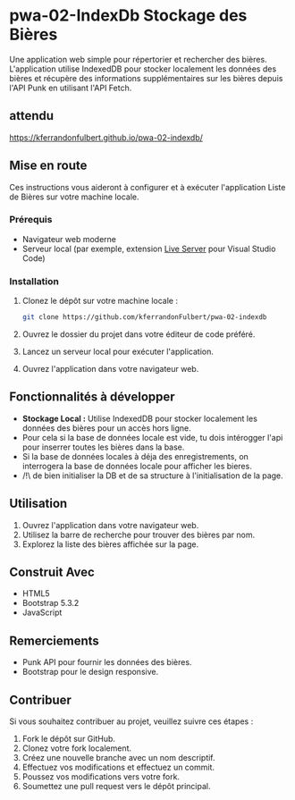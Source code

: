 ﻿# pwa-02-IndexDb Stockage des Bières

Une application web simple pour répertorier et rechercher des bières. L'application utilise IndexedDB pour stocker localement les données des bières et récupère des informations supplémentaires sur les bières depuis l'API Punk en utilisant l'API Fetch.

## attendu

https://kferrandonfulbert.github.io/pwa-02-indexdb/

## Mise en route

Ces instructions vous aideront à configurer et à exécuter l'application Liste de Bières sur votre machine locale.

### Prérequis

- Navigateur web moderne
- Serveur local (par exemple, extension [Live Server](https://marketplace.visualstudio.com/items?itemName=ritwickdey.LiveServer) pour Visual Studio Code)

### Installation

1. Clonez le dépôt sur votre machine locale :

    ```bash
    git clone https://github.com/kferrandonFulbert/pwa-02-indexdb
    ```

2. Ouvrez le dossier du projet dans votre éditeur de code préféré.
3. Lancez un serveur local pour exécuter l'application.
4. Ouvrez l'application dans votre navigateur web.

## Fonctionnalités à développer

- **Stockage Local :** Utilise IndexedDB pour stocker localement les données des bières pour un accès hors ligne.
- Pour cela si la base de données locale est vide, tu dois intérogger l'api pour inserrer toutes les bières dans la base.
- Si la base de données locales à déja des enregistrements, on interrogera la base de données locale pour afficher les bieres.
- /!\ de bien initialiser la DB et de sa structure à l'initialisation de la page.

## Utilisation

1. Ouvrez l'application dans votre navigateur web.
2. Utilisez la barre de recherche pour trouver des bières par nom.
3. Explorez la liste des bières affichée sur la page.

## Construit Avec

- HTML5
- Bootstrap 5.3.2
- JavaScript

## Remerciements

- Punk API pour fournir les données des bières.
- Bootstrap pour le design responsive.

## Contribuer

Si vous souhaitez contribuer au projet, veuillez suivre ces étapes :

1. Fork le dépôt sur GitHub.
2. Clonez votre fork localement.
3. Créez une nouvelle branche avec un nom descriptif.
4. Effectuez vos modifications et effectuez un commit.
5. Poussez vos modifications vers votre fork.
6. Soumettez une pull request vers le dépôt principal.

